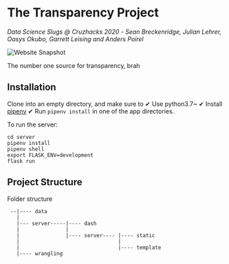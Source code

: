 # The Transparency Project
*Data Science Slugs @ Cruzhacks 2020* -
*Sean Breckenridge, Julian Lehrer, Oasys Okubo, Garrett Leising and Anders Poirel*

![Website Snapshot](https://i.imgur.com/MWG9lS5.jpg)


The number one source for transparency, brah

## Installation

Clone into an empty directory, and make sure to
✔ Use python3.7~
✔ Install [pipenv](https://github.com/pypa/pipenv)
✔ Run `pipenv install` in one of the app directories.

To run the server:

```
cd server
pipenv install
pipenv shell
export FLASK_ENV=development
flask run
```

## Project Structure

Folder structure

```
 --|---- data 
   |
   |--- server-----|---- dash
   |               |
   |               |---- server---- |---- static
   |                                |
   |                                |---- template
   |---- wrangling
```
